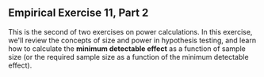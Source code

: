 ## Empirical Exercise 11, Part 2

This is the second of two exercises on power calculations. In this exercise, we'll review the concepts of size and power 
in hypothesis testing, and learn how to calculate the **minimum detectable effect** as a function of sample size 
(or the required sample size as a function of the minimum detectable effect).
